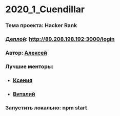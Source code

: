 # 2020_1_Cuendillar

### Тема проекта: Hacker Rank

### [Деплой](http://89.208.198.192:3000/login): http://89.208.198.192:3000/login

### Автор: [Алексей](https://github.com/AlekseySirmais7)

### Лучшие менторы:
+ ### [Ксения](https://github.com/dreamofdark)
+ ### [Виталий](https://github.com/ValeryBMSTU)

### Запустить локально: npm start